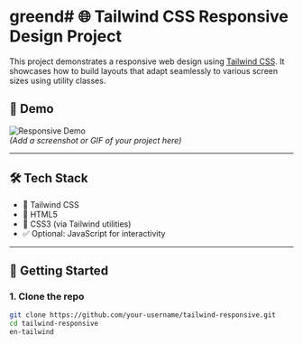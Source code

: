 # greend# 🌐 Tailwind CSS Responsive Design Project

This project demonstrates a responsive web design using [Tailwind CSS](https://tailwindcss.com/). It showcases how to build layouts that adapt seamlessly to various screen sizes using utility classes.

## 📸 Demo

![Responsive Demo](screenshot.png)  
*(Add a screenshot or GIF of your project here)*

---

## 🛠️ Tech Stack

- 🔧 Tailwind CSS
- 🧱 HTML5
- 🎨 CSS3 (via Tailwind utilities)
- ✅ Optional: JavaScript for interactivity

---

## 🚀 Getting Started

### 1. Clone the repo

```bash
git clone https://github.com/your-username/tailwind-responsive.git
cd tailwind-responsive
en-tailwind
